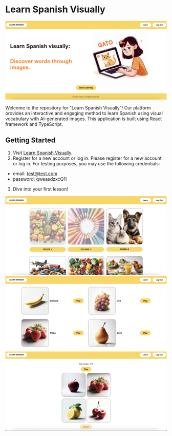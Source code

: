 # Learn Spanish Visually
![Website Screenshot](/screenshots/home.png)

Welcome to the repository for "Learn Spanish Visually"! Our platform provides an interactive and engaging method to learn Spanish using visual vocabulary with AI-generated images. This application is built using React framework and TypeScript.

## Getting Started

1. Visit [Learn Spanish Visually](https://learn-spanish-react-ts.vercel.app).
2. Register for a new account or log in. Please register for a new account or log in. For testing purposes, you may use the following credentials:
* email: test@test.com
* password: qweasdzxcQ1!

3. Dive into your first lesson!

![Website Screenshot](/screenshots/categories.png)
![Website Screenshot](/screenshots/fruits.png)
![Website Screenshot](/screenshots/test.png)

